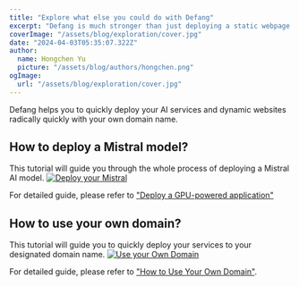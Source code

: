 ```yaml
---
title: "Explore what else you could do with Defang"
excerpt: "Defang is much stronger than just deploying a static webpage. We understand that you need to constantly manage you database, get and send information from other websites, have AI supports your service, and etc. Defang has got you covered. Click the title to discover how Defang excels in these areas"
coverImage: "/assets/blog/exploration/cover.jpg"
date: "2024-04-03T05:35:07.322Z"
author:
  name: Hongchen Yu
  picture: "/assets/blog/authors/hongchen.png"
ogImage:
  url: "/assets/blog/exploration/cover.jpg"
---
```


Defang helps you to quickly deploy your AI services and dynamic websites radically quickly with your own domain name.

## How to deploy a Mistral model?
This tutorial will guide you through the whole process of deploying a Mistral AI model.
[![Deploy your Mistral](/assets/blog/embeddedVideos/deployMistral.jpeg)](https://www.youtube.com/watch?v=n4RlMpsdTbs)

For detailed guide, please refer to ["Deploy a GPU-powered application"](https://docs.defang.io/docs/tutorials/deploy-with-gpu)

## How to use your own domain?
This tutorial will guide you to quickly deploy your services to your designated domain name. 
[![Use your Own Domain](/assets/blog/embeddedVideos/useyourdomain.jpeg)](https://www.youtube.com/watch?v=n4RlMpsdTbs&t=159s)

For detailed guide, please refer to ["How to Use Your Own Domain"](https://docs.defang.io/docs/tutorials/use-your-own-domain-name).

